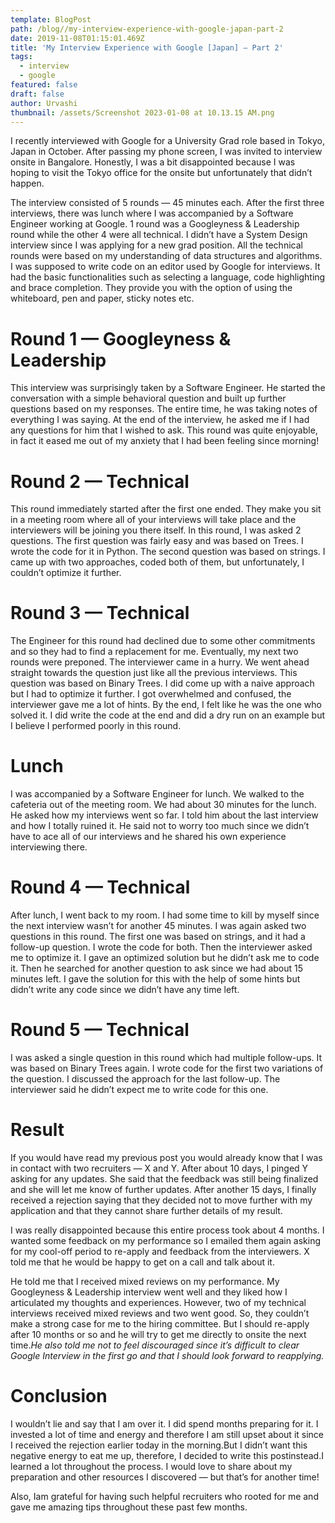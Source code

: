 ```yaml
---
template: BlogPost
path: /blog//my-interview-experience-with-google-japan-part-2
date: 2019-11-08T01:15:01.469Z
title: 'My Interview Experience with Google [Japan] — Part 2'
tags:
  - interview
  - google
featured: false
draft: false
author: Urvashi
thumbnail: /assets/Screenshot 2023-01-08 at 10.13.15 AM.png
---
```

I recently interviewed with Google for a University Grad role based in Tokyo, Japan in October. After passing my phone screen, I was invited to interview onsite in Bangalore. Honestly, I was a bit disappointed because I was hoping to visit the Tokyo office for the onsite but unfortunately that didn’t happen.

The interview consisted of 5 rounds — 45 minutes each. After the first three interviews, there was lunch where I was accompanied by a Software Engineer working at Google. 1 round was a Googleyness & Leadership round while the other 4 were all technical. I didn’t have a System Design interview since I was applying for a new grad position. All the technical rounds were based on my understanding of data structures and algorithms. I was supposed to write code on an editor used by Google for interviews. It had the basic functionalities such as selecting a language, code highlighting and brace completion. They provide you with the option of using the whiteboard, pen and paper, sticky notes etc.

# Round 1 — Googleyness & Leadership

This interview was surprisingly taken by a Software Engineer. He started the conversation with a simple behavioral question and built up further questions based on my responses. The entire time, he was taking notes of everything I was saying. At the end of the interview, he asked me if I had any questions for him that I wished to ask. This round was quite enjoyable, in fact it eased me out of my anxiety that I had been feeling since morning!

# **Round 2 — Technical**

This round immediately started after the first one ended. They make you sit in a meeting room where all of your interviews will take place and the interviewers will be joining you there itself. In this round, I was asked 2 questions. The first question was fairly easy and was based on Trees. I wrote the code for it in Python. The second question was based on strings. I came up with two approaches, coded both of them, but unfortunately, I couldn’t optimize it further.

# Round 3 — Technical

The Engineer for this round had declined due to some other commitments and so they had to find a replacement for me. Eventually, my next two rounds were preponed. The interviewer came in a hurry. We went ahead straight towards the question just like all the previous interviews. This question was based on Binary Trees. I did come up with a naive approach but I had to optimize it further. I got overwhelmed and confused, the interviewer gave me a lot of hints. By the end, I felt like he was the one who solved it. I did write the code at the end and did a dry run on an example but I believe I performed poorly in this round.

# Lunch

I was accompanied by a Software Engineer for lunch. We walked to the cafeteria out of the meeting room. We had about 30 minutes for the lunch. He asked how my interviews went so far. I told him about the last interview and how I totally ruined it. He said not to worry too much since we didn’t have to ace all of our interviews and he shared his own experience interviewing there.

# Round 4 — Technical

After lunch, I went back to my room. I had some time to kill by myself since the next interview wasn’t for another 45 minutes. I was again asked two questions in this round. The first one was based on strings, and it had a follow-up question. I wrote the code for both. Then the interviewer asked me to optimize it. I gave an optimized solution but he didn’t ask me to code it. Then he searched for another question to ask since we had about 15 minutes left. I gave the solution for this with the help of some hints but didn’t write any code since we didn’t have any time left.

# Round 5 — Technical

I was asked a single question in this round which had multiple follow-ups. It was based on Binary Trees again. I wrote code for the first two variations of the question. I discussed the approach for the last follow-up. The interviewer said he didn’t expect me to write code for this one.

# Result

If you would have read my previous post you would already know that I was in contact with two recruiters — X and Y. After about 10 days, I pinged Y asking for any updates. She said that the feedback was still being finalized and she will let me know of further updates. After another 15 days, I finally received a rejection saying that they decided not to move further with my application and that they cannot share further details of my result.

I was really disappointed because this entire process took about 4 months. I wanted some feedback on my performance so I emailed them again asking for my cool-off period to re-apply and feedback from the interviewers. X told me that he would be happy to get on a call and talk about it.

He told me that I received mixed reviews on my performance. My Googleyness & Leadership interview went well and they liked how I articulated my thoughts and experiences. However, two of my technical interviews received mixed reviews and two went good. So, they couldn’t make a strong case for me to the hiring committee. But I should re-apply after 10 months or so and he will try to get me directly to onsite the next time.*He also told me not to feel discouraged since it’s difficult to clear Google Interview in the first go and that I should look forward to reapplying.*

# Conclusion

I wouldn’t lie and say that I am over it. I did spend months preparing for it. I invested a lot of time and energy and therefore I am still upset about it since I received the rejection earlier today in the morning.But I didn’t want this negative energy to eat me up, therefore, I decided to write this postinstead.I learned a lot throughout the process. I would love to share about my preparation and other resources I discovered — but that’s for another time!

Also, Iam grateful for having such helpful recruiters who rooted for me and gave me amazing tips throughout these past few months.
